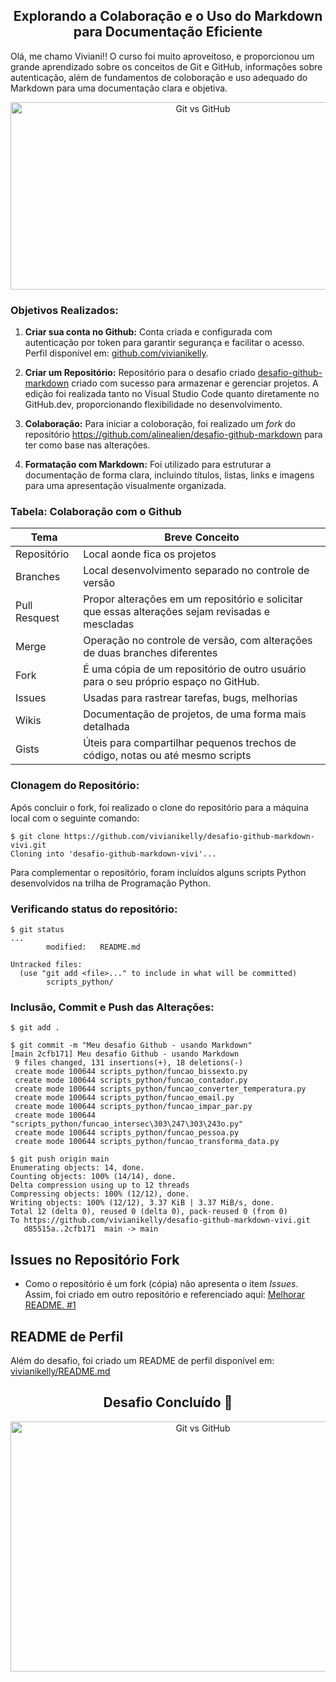 <center><h2>Explorando a Colaboração e o Uso do Markdown para Documentação Eficiente</h2></center>

Olá, me chamo Viviani!! O curso foi muito aproveitoso, e proporcionou um grande aprendizado sobre os conceitos de Git e GitHub, informações sobre autenticação, além de fundamentos de coloboração e uso adequado do Markdown para uma documentação clara e objetiva.

<div align="center"><img src="https://inklysaraujo.com.br/wp-content/uploads/2022/10/git-vs-github.png" alt="Git vs GitHub" width="600" height="300"></div>

### Objetivos Realizados:

1. **Criar sua conta no Github:** Conta criada e configurada com autenticação por token para garantir segurança e facilitar o acesso. Perfil disponível em: [github.com/vivianikelly](github.com/vivianikelly).

2. **Criar um Repositório:** Repositório para o desafio criado [desafio-github-markdown](https://github.com/vivianikelly/desafio-github-markdown-vivi) criado com sucesso para armazenar e gerenciar projetos. A edição foi realizada tanto no Visual Studio Code quanto diretamente no GitHub.dev, proporcionando flexibilidade no desenvolvimento.

3. **Colaboração:** Para iniciar a coloboração, foi realizado um *fork* do repositório https://github.com/alinealien/desafio-github-markdown para ter como base nas alterações. 

4. **Formatação com Markdown:** Foi utilizado para estruturar a documentação de forma clara, incluindo títulos, listas, links e imagens para uma apresentação visualmente organizada.

### Tabela: Colaboração com o Github

Tema | Breve Conceito
-|-
Repositório |Local aonde fica os projetos
Branches |Local desenvolvimento separado no controle de versão
Pull Resquest|Propor alterações em um repositório e solicitar que essas alterações sejam revisadas e mescladas
Merge |Operação no controle de versão, com alterações de duas branches diferentes
Fork |É uma cópia de um repositório de outro usuário para o seu próprio espaço no GitHub. 
Issues |Usadas para rastrear tarefas, bugs, melhorias
Wikis |Documentação de projetos, de uma forma mais detalhada
Gists |Úteis para compartilhar pequenos trechos de código, notas ou até mesmo scripts

### Clonagem do Repositório:

Após concluir o fork, foi realizado o clone do repositório para a máquina local com o seguinte comando:

``` 
$ git clone https://github.com/vivianikelly/desafio-github-markdown-vivi.git
Cloning into 'desafio-github-markdown-vivi'... 
```

Para complementar o repositório, foram incluídos alguns scripts Python desenvolvidos na trilha de Programação Python.

### Verificando status do repositório:

```
$ git status
...
        modified:   README.md

Untracked files:
  (use "git add <file>..." to include in what will be committed)
        scripts_python/
```

### Inclusão, Commit e Push das Alterações:

```
$ git add .

$ git commit -m "Meu desafio Github - usando Markdown"
[main 2cfb171] Meu desafio Github - usando Markdown
 9 files changed, 131 insertions(+), 18 deletions(-)
 create mode 100644 scripts_python/funcao_bissexto.py
 create mode 100644 scripts_python/funcao_contador.py
 create mode 100644 scripts_python/funcao_converter_temperatura.py
 create mode 100644 scripts_python/funcao_email.py
 create mode 100644 scripts_python/funcao_impar_par.py
 create mode 100644 "scripts_python/funcao_intersec\303\247\303\243o.py"
 create mode 100644 scripts_python/funcao_pessoa.py
 create mode 100644 scripts_python/funcao_transforma_data.py

$ git push origin main
Enumerating objects: 14, done.
Counting objects: 100% (14/14), done.
Delta compression using up to 12 threads
Compressing objects: 100% (12/12), done.
Writing objects: 100% (12/12), 3.37 KiB | 3.37 MiB/s, done.
Total 12 (delta 0), reused 0 (delta 0), pack-reused 0 (from 0)
To https://github.com/vivianikelly/desafio-github-markdown-vivi.git
   d85515a..2cfb171  main -> main
```

## Issues no Repositório Fork

- Como o repositório é um fork (cópia) não apresenta o item *Issues*. Assim, foi criado em outro repositório e referenciado aqui: [Melhorar README. #1]( https://github.com/vivianikelly/meu-repositorio-autenticacoes-DIO/issues/1#issue-2640908937)

## README de Perfil

Além do desafio, foi criado um README de perfil disponível em:  [vivianikelly/README.md](https://github.com/vivianikelly/vivianikelly)


<div align="center"><h2> Desafio Concluído 🚀</h2></div>

<div align="center"><img src="https://img.freepik.com/vetores-premium/concluido-conceito-de-trabalho-projeto-concluido-escolha-aprovada-ideia-de-tarefa-concluida-questionario-on-line_675567-1668.jpg" alt="Git vs GitHub" width="600" height="400"></div><br><br>